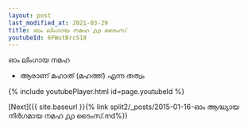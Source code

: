 ```yaml
---
layout: post
last_modified_at: 2021-03-29
title: ഓം ലിംഗായ നമഹ ൧൧ ടൈംസ്
youtubeId: 6FWutBrcS18
---
```

 
 
 ഓം ലിംഗായ നമഹ 
 
 -  ആരാണ് മഹാത് (മഹത്ത്) എന്ന തത്വം 
 
  
 
  
 
 
 
 
 
 


{% include youtubePlayer.html id=page.youtubeId %}
 
[Next]({{ site.baseurl }}{% link  split2/_posts/2015-01-16-ഓം ആദ്ധ്യായ നിർഗമായ നമഹ ൧൧ ടൈംസ്.md%})
 
